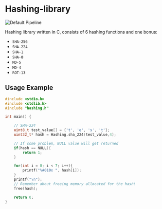 # Hashing-library
![Default Pipeline](https://github.com/matthew01lokiet/Hashing-library/actions/workflows/pipeline.yml/badge.svg)

Hashing library written in C, consists of 6 hashing functions and one bonus:
- `SHA-256`
- `SHA-224`
- `SHA-1`
- `SHA-0`
- `MD-5`
- `MD-4`
- `ROT-13`

## Usage Example
```c
#include <stdio.h>
#include <stdlib.h>
#include "hashing.h"

int main() {

    // SHA-224
    uint8_t test_value[] = {'t', 'e', 's', 't'};
    uint32_t* hash = Hashing.sha_224(test_value,4);

    // If some problem, NULL value will get returned
    if(hash == NULL){
        return 1;
    }

    for(int i = 0; i < 7; i++){
        printf("%#010x ", hash[i]);
    }
    printf("\n");
    // Remember about freeing memory allocated for the hash!
    free(hash);

    return 0;
}
```
